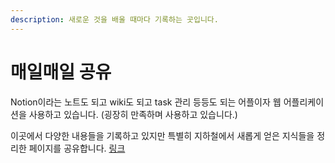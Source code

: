 ```yaml
---
description: 새로운 것을 배울 때마다 기록하는 곳입니다.
---
```


# 매일매일 공유

Notion이라는 노트도 되고 wiki도 되고 task 관리 등등도 되는 어플이자 웹 어플리케이션을 사용하고 있습니다. \(굉장히 만족하며 사용하고 있습니다.\)

이곳에서 다양한 내용들을 기록하고 있지만 특별히 지하철에서 새롭게 얻은 지식들을 정리한 페이지를 공유합니다. [링크](https://www.notion.so/In-Subway-2019-50ef349e10ea40238d6b985621612189)

